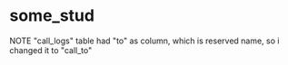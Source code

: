 # some_stud
NOTE "call_logs" table had "to" as column, which is reserved name, so i changed it to "call_to"
